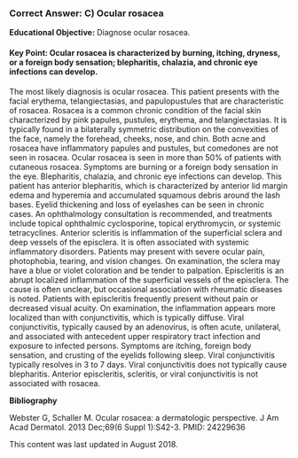 
### Correct Answer: C) Ocular rosacea 

**Educational Objective:** Diagnose ocular rosacea.

#### **Key Point:** Ocular rosacea is characterized by burning, itching, dryness, or a foreign body sensation; blepharitis, chalazia, and chronic eye infections can develop.

The most likely diagnosis is ocular rosacea. This patient presents with the facial erythema, telangiectasias, and papulopustules that are characteristic of rosacea. Rosacea is a common chronic condition of the facial skin characterized by pink papules, pustules, erythema, and telangiectasias. It is typically found in a bilaterally symmetric distribution on the convexities of the face, namely the forehead, cheeks, nose, and chin. Both acne and rosacea have inflammatory papules and pustules, but comedones are not seen in rosacea. Ocular rosacea is seen in more than 50% of patients with cutaneous rosacea. Symptoms are burning or a foreign body sensation in the eye. Blepharitis, chalazia, and chronic eye infections can develop. This patient has anterior blepharitis, which is characterized by anterior lid margin edema and hyperemia and accumulated squamous debris around the lash bases. Eyelid thickening and loss of eyelashes can be seen in chronic cases. An ophthalmology consultation is recommended, and treatments include topical ophthalmic cyclosporine, topical erythromycin, or systemic tetracyclines.
Anterior scleritis is inflammation of the superficial sclera and deep vessels of the episclera. It is often associated with systemic inflammatory disorders. Patients may present with severe ocular pain, photophobia, tearing, and vision changes. On examination, the sclera may have a blue or violet coloration and be tender to palpation.
Episcleritis is an abrupt localized inflammation of the superficial vessels of the episclera. The cause is often unclear, but occasional association with rheumatic diseases is noted. Patients with episcleritis frequently present without pain or decreased visual acuity. On examination, the inflammation appears more localized than with conjunctivitis, which is typically diffuse.
Viral conjunctivitis, typically caused by an adenovirus, is often acute, unilateral, and associated with antecedent upper respiratory tract infection and exposure to infected persons. Symptoms are itching, foreign body sensation, and crusting of the eyelids following sleep. Viral conjunctivitis typically resolves in 3 to 7 days. Viral conjunctivitis does not typically cause blepharitis.
Anterior episcleritis, scleritis, or viral conjunctivitis is not associated with rosacea.

**Bibliography**

Webster G, Schaller M. Ocular rosacea: a dermatologic perspective. J Am Acad Dermatol. 2013 Dec;69(6 Suppl 1):S42-3. PMID: 24229636

This content was last updated in August 2018.